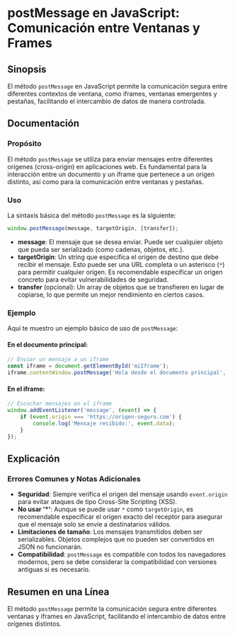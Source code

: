 <!--
Meta Description: # postMessage en JavaScript: Comunicación entre Ventanas y Frames ## Sinopsis El método `postMessage` en JavaScript permite la comunicación segura ent...
Meta Keywords: postmessage, que, entre, para, origen
-->

# postMessage en JavaScript: Comunicación entre Ventanas y Frames

## Sinopsis
El método `postMessage` en JavaScript permite la comunicación segura entre diferentes contextos de ventana, como iframes, ventanas emergentes y pestañas, facilitando el intercambio de datos de manera controlada.

## Documentación
### Propósito
El método `postMessage` se utiliza para enviar mensajes entre diferentes orígenes (cross-origin) en aplicaciones web. Es fundamental para la interacción entre un documento y un iframe que pertenece a un origen distinto, así como para la comunicación entre ventanas y pestañas.

### Uso
La sintaxis básica del método `postMessage` es la siguiente:

```javascript
window.postMessage(message, targetOrigin, [transfer]);
```

- **message**: El mensaje que se desea enviar. Puede ser cualquier objeto que pueda ser serializado (como cadenas, objetos, etc.).
- **targetOrigin**: Un string que especifica el origen de destino que debe recibir el mensaje. Esto puede ser una URL completa o un asterisco (`*`) para permitir cualquier origen. Es recomendable especificar un origen concreto para evitar vulnerabilidades de seguridad.
- **transfer** (opcional): Un array de objetos que se transfieren en lugar de copiarse, lo que permite un mejor rendimiento en ciertos casos.

### Ejemplo
Aquí te muestro un ejemplo básico de uso de `postMessage`:

#### En el documento principal:
```javascript
// Enviar un mensaje a un iframe
const iframe = document.getElementById('miIframe');
iframe.contentWindow.postMessage('Hola desde el documento principal', 'https://ejemplo.com');
```

#### En el iframe:
```javascript
// Escuchar mensajes en el iframe
window.addEventListener('message', (event) => {
    if (event.origin === 'https://origen-seguro.com') {
        console.log('Mensaje recibido:', event.data);
    }
});
```

## Explicación
### Errores Comunes y Notas Adicionales
- **Seguridad**: Siempre verifica el origen del mensaje usando `event.origin` para evitar ataques de tipo Cross-Site Scripting (XSS).
- **No usar '*'**: Aunque se puede usar `*` como `targetOrigin`, es recomendable especificar el origen exacto del receptor para asegurar que el mensaje solo se envíe a destinatarios válidos.
- **Limitaciones de tamaño**: Los mensajes transmitidos deben ser serializables. Objetos complejos que no pueden ser convertidos en JSON no funcionarán.
- **Compatibilidad**: `postMessage` es compatible con todos los navegadores modernos, pero se debe considerar la compatibilidad con versiones antiguas si es necesario.

## Resumen en una Línea
El método `postMessage` permite la comunicación segura entre diferentes ventanas y iframes en JavaScript, facilitando el intercambio de datos entre orígenes distintos.